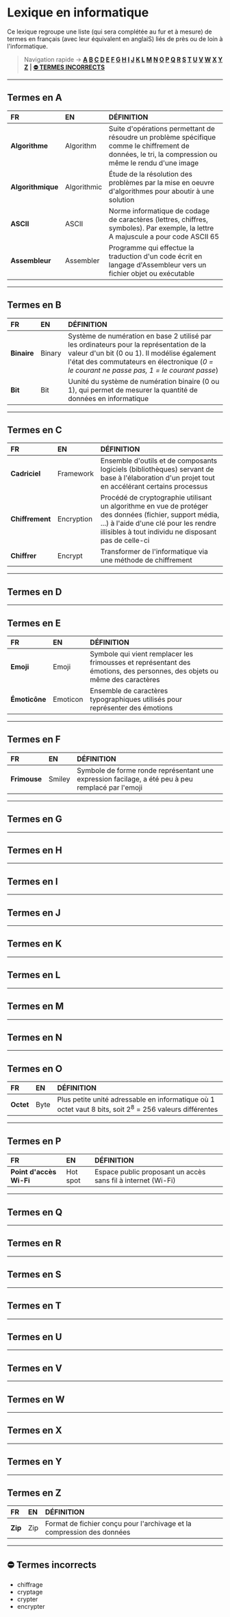 # Lexique en informatique

Ce lexique regroupe une liste (qui sera complétée au fur et à mesure) de termes en français (avec leur équivalent en anglaiS) liés de près ou de loin à l'informatique.

> Navigation rapide -> **[A](#termes-en-a) [B](#termes-en-b) [C](#termes-en-c) [D](#termes-en-d) [E](#termes-en-e) [F](#termes-en-f) [G](#termes-en-g) [H](#termes-en-h) [I](#termes-en-i) [J](#termes-en-j) [K](#termes-en-k) [L](#termes-en-l) [M](#termes-en-m) [N](#termes-en-n) [O](#termes-en-o) [P](#termes-en-p) [Q](#termes-en-q) [R](#termes-en-r) [S](#termes-en-s) [T](#termes-en-t) [U](#termes-en-u) [V](#termes-en-v) [W](#termes-en-w) [X](#termes-en-x) [Y](#termes-en-y) [Z](#termes-en-z) | [⛔ TERMES INCORRECTS](#-termes-incorrects)**

---

## Termes en A

|FR|EN|DÉFINITION|
|:--|:--|:--|
|**Algorithme**|Algorithm|Suite d'opérations permettant de résoudre un problème spécifique comme le chiffrement de données, le tri, la compression ou même le rendu d'une image|
|**Algorithmique**|Algorithmic|Étude de la résolution des problèmes par la mise en oeuvre d'algorithmes pour aboutir à une solution|
|**ASCII**|ASCII|Norme informatique de codage de caractères (lettres, chiffres, symboles). Par exemple, la lettre A majuscule a pour code ASCII 65|
|**Assembleur**|Assembler|Programme qui effectue la traduction d'un code écrit en langage d'Assembleur vers un fichier objet ou exécutable|

---

## Termes en B

|FR|EN|DÉFINITION|
|:--|:--|:--|
|**Binaire**|Binary|Système de numération en base 2 utilisé par les ordinateurs pour la représentation de la valeur d'un bit (0 ou 1). Il modélise également l'état des commutateurs en électronique (_0 = le courant ne passe pas, 1 = le courant passe_)|
|**Bit**|Bit|Uunité du système de numération binaire (0 ou 1), qui permet de mesurer la quantité de données en informatique|

---

## Termes en C

|FR|EN|DÉFINITION|
|:--|:--|:--|
|**Cadriciel**|Framework|Ensemble d'outils et de composants logiciels (bibliothèques) servant de base à l'élaboration d'un projet tout en accélérant certains processus|
|**Chiffrement**|Encryption|Procédé de cryptographie utilisant un algorithme en vue de protéger des données (fichier, support média, ...) à l'aide d'une clé pour les rendre illisibles à tout individu ne disposant pas de celle-ci|
|**Chiffrer**|Encrypt|Transformer de l'informatique via une méthode de chiffrement|

---

## Termes en D

---

## Termes en E

|FR|EN|DÉFINITION|
|:--|:--|:--|
|**Emoji**|Emoji|Symbole qui vient remplacer les frimousses et représentant des émotions, des personnes, des objets ou même des caractères|
|**Émoticône**|Emoticon|Ensemble de caractères typographiques utilisés pour représenter des émotions|

---

## Termes en F

|FR|EN|DÉFINITION|
|:--|:--|:--|
|**Frimouse**|Smiley|Symbole de forme ronde représentant une expression facilage, a été peu à peu remplacé par l'emoji|

---

## Termes en G

---

## Termes en H

---

## Termes en I

---

## Termes en J

---

## Termes en K

---

## Termes en L

---

## Termes en M

---

## Termes en N

---

## Termes en O

|FR|EN|DÉFINITION|
|:--|:--|:--|
|**Octet**|Byte|Plus petite unité adressable en informatique où 1 octet vaut 8 bits, soit 2<sup>8</sup> = 256 valeurs différentes|

---

## Termes en P

|FR|EN|DÉFINITION|
|:--|:--|:--|
|**Point d'accès Wi-Fi**|Hot spot|Espace public proposant un accès sans fil à internet (Wi-Fi)|

---

## Termes en Q

---

## Termes en R

---

## Termes en S

---

## Termes en T

---

## Termes en U

---

## Termes en V

---

## Termes en W

---

## Termes en X

---

## Termes en Y

---

## Termes en Z

|FR|EN|DÉFINITION|
|:--|:--|:--|
|**Zip**|Zip|Format de fichier conçu pour l'archivage et la compression des données|

---

## ⛔ Termes incorrects

+ chiffrage
+ cryptage
+ crypter
+ encrypter
